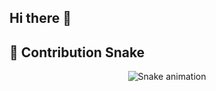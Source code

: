 ## Hi there 👋

<!--
**Shamss98/Shamss98** is a ✨ _special_ ✨ repository because its `README.md` (this file) appears on your GitHub profile.

Here are some ideas to get you started:

- 🔭 I’m currently working on ...
- 🌱 I’m currently learning ...
- 👯 I’m looking to collaborate on ...
- 🤔 I’m looking for help with ...
- 💬 Ask me about ...
- 📫 How to reach me: ...
- 😄 Pronouns: ...
- ⚡ Fun fact: ...
-->
## 🐍 Contribution Snake
<div align="center">
  <img src="https://raw.githubusercontent.com/YOUR_USERNAME/YOUR_USERNAME/output/github-contribution-grid-snake.svg" alt="Snake animation" />
</div>
